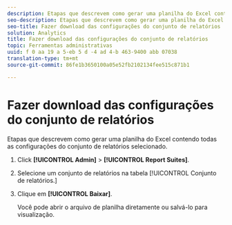 ```yaml
---
description: Etapas que descrevem como gerar uma planilha do Excel contendo todas as configurações do conjunto de relatórios selecionado.
seo-description: Etapas que descrevem como gerar uma planilha do Excel contendo todas as configurações do conjunto de relatórios selecionado.
seo-title: Fazer download das configurações do conjunto de relatórios
solution: Analytics
title: Fazer download das configurações do conjunto de relatórios
topic: Ferramentas administrativas
uuid: f 0 aa 19 a 5-eb 5 d -4 ad 4-b 463-9400 abb 07038
translation-type: tm+mt
source-git-commit: 86fe1b3650100a05e52fb2102134fee515c871b1

---
```



# Fazer download das configurações do conjunto de relatórios

Etapas que descrevem como gerar uma planilha do Excel contendo todas as configurações do conjunto de relatórios selecionado.

1. Click **[!UICONTROL Admin]** &gt; **[!UICONTROL Report Suites]**.
1. Selecione um conjunto de relatórios na tabela [!UICONTROL Conjunto de relatórios.]
1. Clique em **[!UICONTROL Baixar]**.

   Você pode abrir o arquivo de planilha diretamente ou salvá-lo para visualização.
